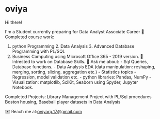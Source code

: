 # oviya
Hi there!

I'm a Student currently preparing for Data Analyst Associate Career
📒 Completed course work:
  1. python Programming 2. Data Analysis 3. Advanced Database Programming with PL/SQL
  4. Business Computing using Microsoft Office 365 - 2019 version.
📝 Intrested to work on Database Skills.
🎤 Ask me about:
    - Sql Queries, Database functions.
    - Data Analysis EDA (data manipulation: reshaping, merging, sorting, slicing, aggregation etc.)
    - Statistics topics - Regression,  model validation etc.
    - python libraries: Pandas, NumPy
    - Visualization: matplotlib, SciKit, Seaborn using Spyder, Jupyter Notebook.
    
 Completed Projects:
  Library Management Project with PL/Sql procedures
  Boston housing, Baseball player datasets in Data Analysis
    
 ✉️ Reach me at:oviyarp.17@gmail.com
    
